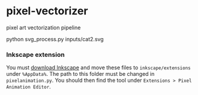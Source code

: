 # pixel-vectorizer
pixel art vectorization pipeline

python svg_process.py inputs/cat2.svg

### Inkscape extension

You must [download Inkscape](https://inkscape.org/release/inkscape-1.0.2/) and move these files to `inkscape/extensions` under `%AppData%`. The path to this folder must be changed in `pixelanimation.py`. You should then find the tool under `Extensions > Pixel Animation Editor`.
